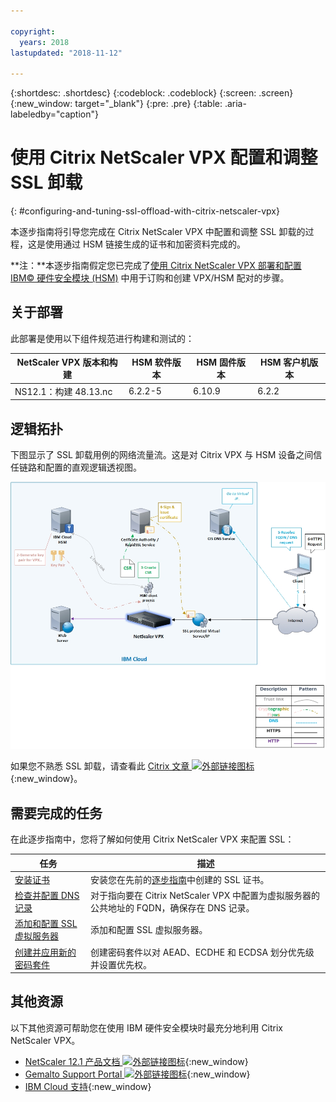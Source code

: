 ```yaml
---

copyright:
  years: 2018
lastupdated: "2018-11-12"

---
```


{:shortdesc: .shortdesc}
{:codeblock: .codeblock}
{:screen: .screen}
{:new_window: target="_blank"}
{:pre: .pre}
{:table: .aria-labeledby="caption"}

# 使用 Citrix NetScaler VPX 配置和调整 SSL 卸载
{: #configuring-and-tuning-ssl-offload-with-citrix-netscaler-vpx}

本逐步指南将引导您完成在 Citrix NetScaler VPX 中配置和调整 SSL 卸载的过程，这是使用通过 HSM 链接生成的证书和加密资料完成的。

**注：**本逐步指南假定您已完成了[使用 Citrix NetScaler VPX 部署和配置 IBM© 硬件安全模块 (HSM)](/docs/infrastructure/citrix-netscaler-vpx?topic=citrix-netscaler-vpx-deploying-and-configuring-the-ibm-hardware-security-module-hsm-with-citrix-netscaler-vpx) 中用于订购和创建 VPX/HSM 配对的步骤。

## 关于部署
此部署是使用以下组件规范进行构建和测试的：

|NetScaler VPX 版本和构建|HSM 软件版本|HSM 固件版本|HSM 客户机版本|
| ------------- | ------------- | ------------- | ------------- |
|NS12.1：构建 48.13.nc|6.2.2-5|6.10.9|6.2.2|


## 逻辑拓扑
下图显示了 SSL 卸载用例的网络流量流。这是对 Citrix VPX 与 HSM 设备之间信任链路和配置的直观逻辑透视图。

<img src="images/network-flows-logical-topology.jpg" alt="图样" style="width: 700px;"/>

如果您不熟悉 SSL 卸载，请查看此 [Citrix 文章 ![外部链接图标](../../icons/launch-glyph.svg "外部链接图标")](https://docs.citrix.com/en-us/netscaler/12-1/ssl.html){:new_window}。

## 需要完成的任务

在此逐步指南中，您将了解如何使用 Citrix NetScaler VPX 来配置 SSL：

任务|描述
------------- | -------------
[安装证书](/docs/infrastructure/citrix-netscaler-vpx?topic=citrix-netscaler-vpx-install-your-ssl-certificate)|安装您在先前的[逐步指南](/docs/infrastructure/citrix-netscaler-vpx?topic=citrix-netscaler-vpx-deploying-and-configuring-the-ibm-hardware-security-module-hsm-with-citrix-netscaler-vpx)中创建的 SSL 证书。
[检查并配置 DNS 记录](/docs/infrastructure/citrix-netscaler-vpx?topic=citrix-netscaler-vpx-check-and-configure-the-dns-record)|对于指向要在 Citrix NetScaler VPX 中配置为虚拟服务器的公共地址的 FQDN，确保存在 DNS 记录。
[添加和配置 SSL 虚拟服务器](/docs/infrastructure/citrix-netscaler-vpx?topic=citrix-netscaler-vpx-add-and-configure-the-ssl-virtual-server)|添加和配置 SSL 虚拟服务器。
[创建并应用新的密码套件](/docs/infrastructure/citrix-netscaler-vpx?topic=citrix-netscaler-vpx-create-and-apply-a-new-cipher-suite)|创建密码套件以对 AEAD、ECDHE 和 ECDSA 划分优先级并设置优先权。

## 其他资源
以下其他资源可帮助您在使用 IBM 硬件安全模块时最充分地利用 Citrix NetScaler VPX。

* [NetScaler 12.1 产品文档 ![外部链接图标](../../icons/launch-glyph.svg "外部链接图标")](https://docs.citrix.com/en-us/netscaler/12-1/){:new_window}
* [Gemalto Support Portal ![外部链接图标](../../icons/launch-glyph.svg "外部链接图标")](https://supportportal.gemalto.com/csm?id=csm_index){:new_window}
* [IBM Cloud 支持](https://{DomainName}/docs/get-support?topic=get-support-using-avatar){:new_window}
